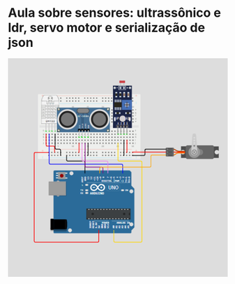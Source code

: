 # Aula sobre sensores: ultrassônico e ldr, servo motor e serialização de json

![alt text](image.png)
